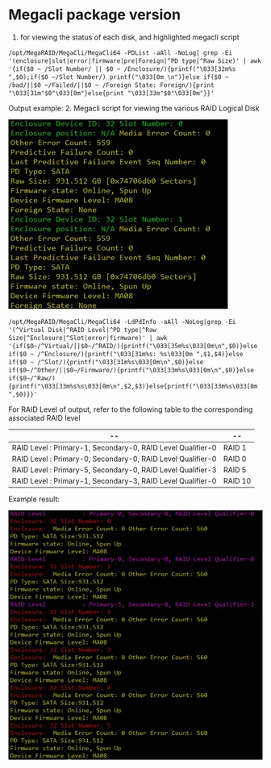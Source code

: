 # Megacli package version

1. for viewing the status of each disk, and highlighted megacli script

```
/opt/MegaRAID/MegaCli/MegaCli64 -PDList -aAll -NoLog| grep -Ei '(enclosure|slot|error|firmware|pre|Foreign|^PD type|^Raw Size)' | awk '{if($0 ~ /Slot Number/ || $0 ~ /Enclosure/){printf("\033[32m%s ",$0);if($0 ~/Slot Number/) printf("\033[0m \n")}else if($0 ~ /bad/||$0 ~/Failed/||$0 ~ /Foreign State: Foreign/){print "\033[31m"$0"\033[0m"}else{print "\033[33m"$0"\033[0m"}}'
```

Output example: 2. Megacli script for viewing the various RAID Logical Disk

![](assets/20130206094034_24501.jpg)

```
/opt/MegaRAID/MegaCli/MegaCli64 -LdPdInfo -aAll -NoLog|grep -Ei '(^Virtual Disk|^RAID Level|^PD type|^Raw Size|^Enclosure|^Slot|error|firmware)' | awk '{if($0~/^Virtual/||$0~/^RAID/){printf("\033[35m%s\033[0m\n",$0)}else if($0 ~ /^Enclosure/){printf("\033[31m%s: %s\033[0m ",$1,$4)}else if($0 ~ /^Slot/){printf("\033[31m%s\033[0m\n",$0)}else if($0~/^Other/||$0~/Firmware/){printf("\033[33m%s\033[0m\n",$0)}else if($0~/^Raw/){printf("\033[33m%s%s\033[0m\n",$2,$3)}else{printf("\033[33m%s\033[0m ",$0)}}'
```

For RAID Level of output, refer to the following table to the corresponding associated RAID level

| --                                                          | --      |
| ----------------------------------------------------------- | ------- |
| RAID Level : Primary-1, Secondary-0, RAID Level Qualifier-0 | RAID 1  |
| RAID Level : Primary-0, Secondary-0, RAID Level Qualifier-0 | RAID 0  |
| RAID Level : Primary-5, Secondary-0, RAID Level Qualifier-3 | RAID 5  |
| RAID Level : Primary-1, Secondary-3, RAID Level Qualifier-0 | RAID 10 |

Example result:

![](assets/20130206094250_75750.jpg)
